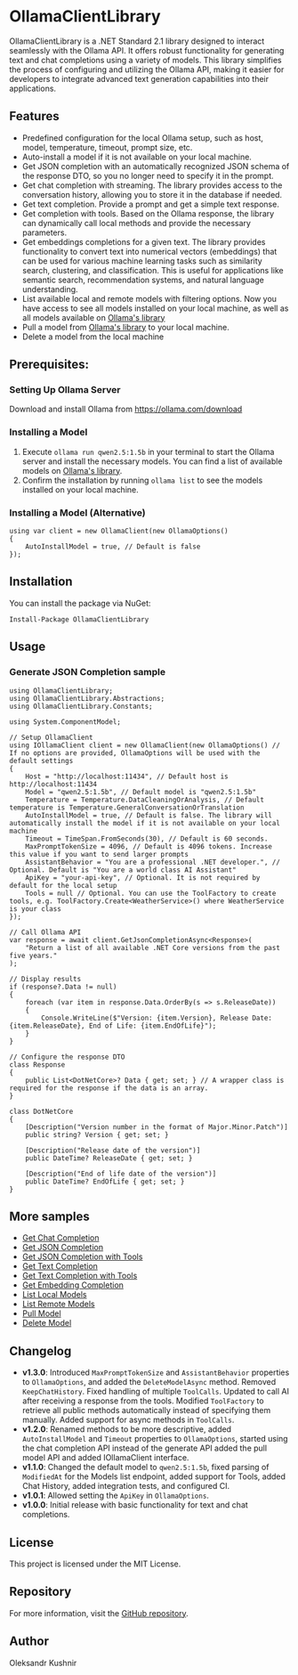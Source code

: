 # OllamaClientLibrary
OllamaClientLibrary is a .NET Standard 2.1 library designed to interact seamlessly with the Ollama API. It offers robust functionality for generating text and chat completions using a variety of models. This library simplifies the process of configuring and utilizing the Ollama API, making it easier for developers to integrate advanced text generation capabilities into their applications.


## Features
- Predefined configuration for the local Ollama setup, such as host, model, temperature, timeout, prompt size, etc.
- Auto-install a model if it is not available on your local machine.
- Get JSON completion with an automatically recognized JSON schema of the response DTO, so you no longer need to specify it in the prompt.
- Get chat completion with streaming. The library provides access to the conversation history, allowing you to store it in the database if needed.
- Get text completion. Provide a prompt and get a simple text response.
- Get completion with tools. Based on the Ollama response, the library can dynamically call local methods and provide the necessary parameters.
- Get embeddings completions for a given text. The library provides functionality to convert text into numerical vectors (embeddings) that can be used for various machine learning tasks such as similarity search, clustering, and classification. This is useful for applications like semantic search, recommendation systems, and natural language understanding.
- List available local and remote models with filtering options. Now you have access to see all models installed on your local machine, as well as all models available on [Ollama's library](https://ollama.com/library)
- Pull a model from [Ollama's library](https://ollama.com/library) to your local machine.
- Delete a model from the local machine

## Prerequisites: 
### Setting Up Ollama Server
Download and install Ollama from https://ollama.com/download

### Installing a Model
1. Execute `ollama run qwen2.5:1.5b` in your terminal to start the Ollama server and install the necessary models. You can find a list of available models on [Ollama's library](https://ollama.com/library).
2. Confirm the installation by running `ollama list` to see the models installed on your local machine.

### Installing a Model (Alternative)
```
using var client = new OllamaClient(new OllamaOptions()
{
    AutoInstallModel = true, // Default is false
});
```

## Installation
You can install the package via NuGet:
```
Install-Package OllamaClientLibrary
```
## Usage
### Generate JSON Completion sample
```
using OllamaClientLibrary;
using OllamaClientLibrary.Abstractions;
using OllamaClientLibrary.Constants;

using System.ComponentModel;

// Setup OllamaClient
using IOllamaClient client = new OllamaClient(new OllamaOptions() // If no options are provided, OllamaOptions will be used with the default settings
{
    Host = "http://localhost:11434", // Default host is http://localhost:11434
    Model = "qwen2.5:1.5b", // Default model is "qwen2.5:1.5b"
    Temperature = Temperature.DataCleaningOrAnalysis, // Default temperature is Temperature.GeneralConversationOrTranslation
    AutoInstallModel = true, // Default is false. The library will automatically install the model if it is not available on your local machine
    Timeout = TimeSpan.FromSeconds(30), // Default is 60 seconds.
    MaxPromptTokenSize = 4096, // Default is 4096 tokens. Increase this value if you want to send larger prompts
    AssistantBehavior = "You are a professional .NET developer.", // Optional. Default is "You are a world class AI Assistant"
    ApiKey = "your-api-key", // Optional. It is not required by default for the local setup
    Tools = null // Optional. You can use the ToolFactory to create tools, e.g. ToolFactory.Create<WeatherService>() where WeatherService is your class
});

// Call Ollama API
var response = await client.GetJsonCompletionAsync<Response>(
    "Return a list of all available .NET Core versions from the past five years."
);

// Display results
if (response?.Data != null)
{
    foreach (var item in response.Data.OrderBy(s => s.ReleaseDate))
    {
        Console.WriteLine($"Version: {item.Version}, Release Date: {item.ReleaseDate}, End of Life: {item.EndOfLife}");
    }
}

// Configure the response DTO
class Response
{
    public List<DotNetCore>? Data { get; set; } // A wrapper class is required for the response if the data is an array.
}

class DotNetCore
{
    [Description("Version number in the format of Major.Minor.Patch")]
    public string? Version { get; set; }

    [Description("Release date of the version")]
    public DateTime? ReleaseDate { get; set; }

    [Description("End of life date of the version")]
    public DateTime? EndOfLife { get; set; }
}
```

## More samples
- [Get Chat Completion](https://github.com/kpobb1989/OllamaClientLibrary/tree/master/samples/GetChatCompletion/Program.cs)
- [Get JSON Completion](https://github.com/kpobb1989/OllamaClientLibrary/tree/master/samples/GetJsonCompletion/Program.cs)
- [Get JSON Completion with Tools](https://github.com/kpobb1989/OllamaClientLibrary/tree/master/samples/GetJsonCompletionWithTools/Program.cs)
- [Get Text Completion](https://github.com/kpobb1989/OllamaClientLibrary/tree/master/samples/GetTextCompletion/Program.cs)
- [Get Text Completion with Tools](https://github.com/kpobb1989/OllamaClientLibrary/tree/master/samples/GetTextCompletionWithTools/Program.cs)
- [Get Embedding Completion](https://github.com/kpobb1989/OllamaClientLibrary/tree/master/samples/GetEmbeddingCompletion/Program.cs) 
- [List Local Models](https://github.com/kpobb1989/OllamaClientLibrary/tree/master/samples/ListLocalModels/Program.cs)
- [List Remote Models](https://github.com/kpobb1989/OllamaClientLibrary/blob/master/samples/ListRemoteModels/Program.cs)
- [Pull Model](https://github.com/kpobb1989/OllamaClientLibrary/blob/master/samples/PullModel/Program.cs)
- [Delete Model](https://github.com/kpobb1989/OllamaClientLibrary/blob/master/samples/DeleteModel/Program.cs)

## Changelog
- **v1.3.0**: Introduced `MaxPromptTokenSize` and `AssistantBehavior` properties to `OllamaOptions`, and added the `DeleteModelAsync` method. Removed `KeepChatHistory`. Fixed handling of multiple `ToolCalls`. Updated to call AI after receiving a response from the tools. Modified `ToolFactory` to retrieve all public methods automatically instead of specifying them manually. Added support for async methods in `ToolCalls`.
- **v1.2.0**: Renamed methods to be more descriptive, added `AutoInstallModel` and `Timeout` properties to `OllamaOptions`, started using the chat completion API instead of the generate API added the pull model API and added IOllamaClient interface.
- **v1.1.0**: Changed the default model to `qwen2.5:1.5b`, fixed parsing of `ModifiedAt` for the Models list endpoint, added support for Tools, added Chat History, added integration tests, and configured CI.
- **v1.0.1**: Allowed setting the `ApiKey` in `OllamaOptions`.
- **v1.0.0**: Initial release with basic functionality for text and chat completions.

## License
This project is licensed under the MIT License.

## Repository
For more information, visit the [GitHub repository](https://github.com/kpobb1989/OllamaClientLibrary).

## Author
Oleksandr Kushnir